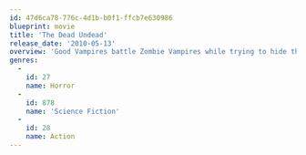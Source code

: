 ```yaml
---
id: 47d6ca78-776c-4d1b-b0f1-ffcb7e630986
blueprint: movie
title: 'The Dead Undead'
release_date: '2010-05-13'
overview: 'Good Vampires battle Zombie Vampires while trying to hide their own identity and prevent the infection from spreading.'
genres:
  -
    id: 27
    name: Horror
  -
    id: 878
    name: 'Science Fiction'
  -
    id: 28
    name: Action
---
```


